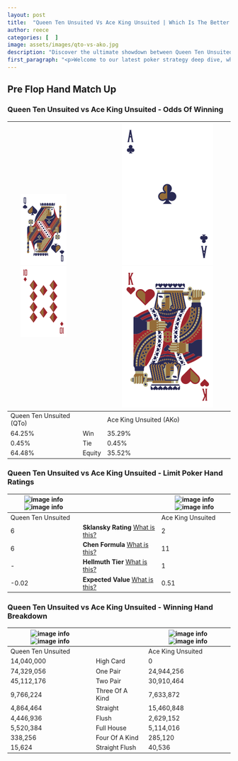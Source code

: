 ```yaml
---
layout: post
title:  "Queen Ten Unsuited Vs Ace King Unsuited | Which Is The Better Hand In Poker? A Complete Guide"
author: reece
categories: [  ]
image: assets/images/qto-vs-ako.jpg
description: "Discover the ultimate showdown between Queen Ten Unsuited and Ace King Unsuited in poker! Uncover the odds, strategies, and scenarios where one hand triumphs over the other. Get ready to up your poker game with this thrilling analysis."
first_paragraph: "<p>Welcome to our latest poker strategy deep dive, where we're pitting two distinct hands against each other in a high-stakes showdown: Queen Ten Unsuited vs Ace King Unsuited.</p><p>In the dynamic world of poker, every decision counts, and knowing which hand holds the upper hand is key to your success at the table.</p><p>In this article, we'll dissect these two hands, explore the scenarios where one dominates the other, and equip you with the knowledge to make strategic choices that can tip the odds in your favor.</p><p>Get ready to unravel the intriguing dynamics of these poker hands and elevate your game to new heights.</p>"
---
```




[comment]: # (sp0)

## Pre Flop Hand Match Up

<div class="table hand-ratings" markdown="1"> 



### Queen Ten Unsuited vs Ace King Unsuited - Odds Of Winning


    
| ![image info](assets/images/hand1/Q.png) ![image info](assets/images/hand1/To.png) |  | ![image info](assets/images/hand2/A.png) ![image info](assets/images/hand2/Ko.png) |
| -------- | -------- | -------- |
| Queen Ten Unsuited (QTo) |  | Ace King Unsuited (AKo) |
| 64.25% | Win | 35.29% |
| 0.45% | Tie | 0.45% |
| 64.48% | Equity | 35.52% |




[comment]: # (sp1)



### Queen Ten Unsuited vs Ace King Unsuited - Limit Poker Hand Ratings


    
| ![image info](https://www.riverpairs.com/assets/images/hand1/Q.png) ![image info](https://www.riverpairs.com/assets/images/hand1/To.png) |  | ![image info](https://www.riverpairs.com/assets/images/hand2/A.png) ![image info](https://www.riverpairs.com/assets/images/hand2/Ko.png) |
| -------- | -------- | -------- |
| Queen Ten Unsuited |  | Ace King Unsuited |
| 6 | **Sklansky Rating** [What is this?](/sklansky-rating-explained) | 2 |
| 6 | **Chen Formula** [What is this?](/chen-formula-explained) | 11 |
| - | **Hellmuth Tier** [What is this?](/Hellmuth-tier-explained) | 1 |
| -0.02 | **Expected Value** [What is this?](/expected-value-explained) | 0.51 |




[comment]: # (sp2)



### Queen Ten Unsuited vs Ace King Unsuited - Winning Hand Breakdown


    
| ![image info](https://www.riverpairs.com/assets/images/hand1/Q.png) ![image info](https://www.riverpairs.com/assets/images/hand1/To.png) |  | ![image info](https://www.riverpairs.com/assets/images/hand2/A.png) ![image info](https://www.riverpairs.com/assets/images/hand2/Ko.png) |
| -------- | -------- | -------- |
| Queen Ten Unsuited |  | Ace King Unsuited |
| 14,040,000 | High Card | 0 |
| 74,329,056 | One Pair | 24,944,256 |
| 45,112,176 | Two Pair | 30,910,464 |
| 9,766,224 | Three Of A Kind | 7,633,872 |
| 4,864,464 | Straight | 15,460,848 |
| 4,446,936 | Flush | 2,629,152 |
| 5,520,384 | Full House | 5,114,016 |
| 338,256 | Four Of A Kind | 285,120 |
| 15,624 | Straight Flush | 40,536 |




[comment]: # (sp3)



</div>

[comment]: # (sp4)



[comment]: # (sp5)


